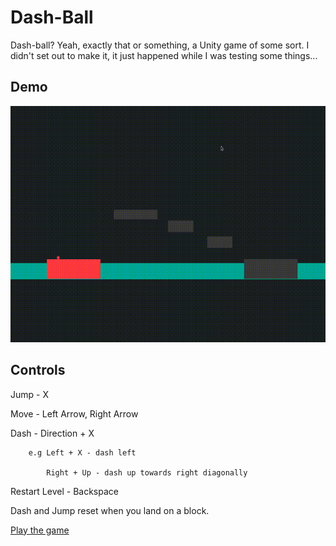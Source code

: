 # Dash-Ball
Dash-ball? Yeah, exactly that or something, a Unity game of some sort.
I didn't set out to make it, it just happened while I was testing some
things...

## Demo

![Demo](./demo.gif "Demo")


## Controls

Jump - X

Move - Left Arrow, Right Arrow

Dash - Direction + X 

        e.g Left + X - dash left

            Right + Up - dash up towards right diagonally

Restart Level - Backspace

Dash and Jump reset when you land on a block.

[Play the game](https://emelent.itch.io/dashball)
